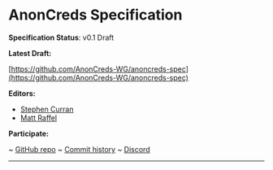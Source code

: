 AnonCreds Specification
==================

**Specification Status**: v0.1 Draft

**Latest Draft:**

[https://github.com/AnonCreds-WG/anoncreds-spec](https://github.com/AnonCreds-WG/anoncreds-spec)

**Editors:**

- [Stephen Curran](https://github.com/swcurran)
- [Matt Raffel](https://github.com/matt-raffel-kiva)

<!-- -->

**Participate:**

~ [GitHub repo](https://github.com/AnonCreds-WG/anoncreds-spec)
~ [Commit history](https://github.com/AnonCreds-WG/anoncreds-spec/commits/main)
~ [Discord](https://discord.gg/hYmBNhTFY9)

------------------------------------
